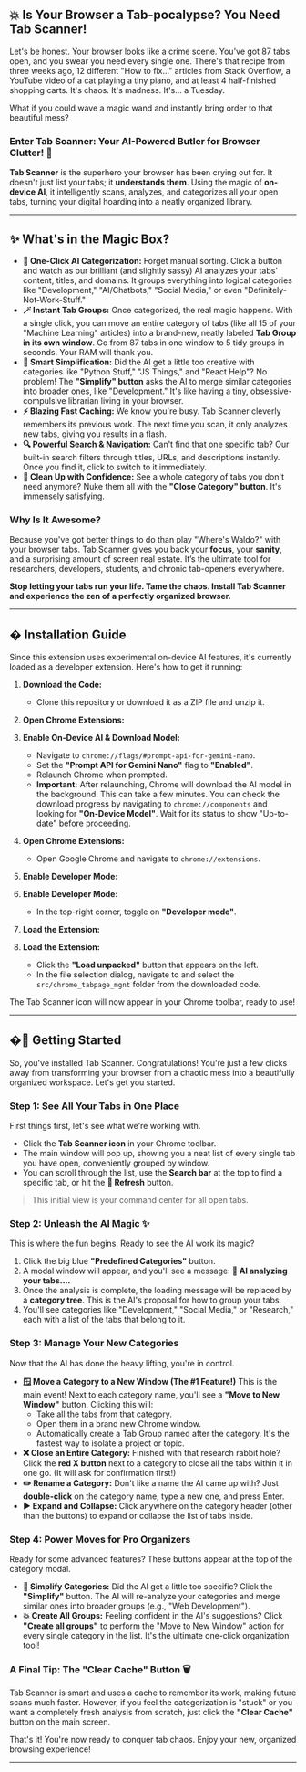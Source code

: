 ## 💥 Is Your Browser a Tab-pocalypse? You Need Tab Scanner!

Let's be honest. Your browser looks like a crime scene. You've got 87 tabs open, and you swear you need every single one. There's that recipe from three weeks ago, 12 different "How to fix..." articles from Stack Overflow, a YouTube video of a cat playing a tiny piano, and at least 4 half-finished shopping carts. It's chaos. It's madness. It's... a Tuesday.

What if you could wave a magic wand and instantly bring order to that beautiful mess?

### Enter Tab Scanner: Your AI-Powered Butler for Browser Clutter! 🤖

**Tab Scanner** is the superhero your browser has been crying out for. It doesn't just list your tabs; it **understands them**. Using the magic of **on-device AI**, it intelligently scans, analyzes, and categorizes all your open tabs, turning your digital hoarding into a neatly organized library.

---

## ✨ What's in the Magic Box?

* **🤖 One-Click AI Categorization:** Forget manual sorting. Click a button and watch as our brilliant (and slightly sassy) AI analyzes your tabs' content, titles, and domains. It groups everything into logical categories like "Development," "AI/Chatbots," "Social Media," or even "Definitely-Not-Work-Stuff."
* **🪄 Instant Tab Groups:** Once categorized, the real magic happens. With a single click, you can move an entire category of tabs (like all 15 of your "Machine Learning" articles) into a brand-new, neatly labeled **Tab Group in its own window**. Go from 87 tabs in one window to 5 tidy groups in seconds. Your RAM will thank you.
* **🧠 Smart Simplification:** Did the AI get a little too creative with categories like "Python Stuff," "JS Things," and "React Help"? No problem! The **"Simplify" button** asks the AI to merge similar categories into broader ones, like "Development." It's like having a tiny, obsessive-compulsive librarian living in your browser.
* **⚡ Blazing Fast Caching:** We know you're busy. Tab Scanner cleverly remembers its previous work. The next time you scan, it only analyzes new tabs, giving you results in a flash.
* **🔍 Powerful Search & Navigation:** Can't find that one specific tab? Our built-in search filters through titles, URLs, and descriptions instantly. Once you find it, click to switch to it immediately.
* **🧹 Clean Up with Confidence:** See a whole category of tabs you don't need anymore? Nuke them all with the **"Close Category" button**. It's immensely satisfying.

### Why Is It Awesome?

Because you've got better things to do than play "Where's Waldo?" with your browser tabs. Tab Scanner gives you back your **focus**, your **sanity**, and a surprising amount of screen real estate. It’s the ultimate tool for researchers, developers, students, and chronic tab-openers everywhere.

**Stop letting your tabs run your life. Tame the chaos. Install Tab Scanner and experience the zen of a perfectly organized browser.**

---

## � Installation Guide

Since this extension uses experimental on-device AI features, it's currently loaded as a developer extension. Here's how to get it running:

1.  **Download the Code:**
    *   Clone this repository or download it as a ZIP file and unzip it.

2.  **Open Chrome Extensions:**
2.  **Enable On-Device AI & Download Model:**
    *   Navigate to `chrome://flags/#prompt-api-for-gemini-nano`.
    *   Set the **"Prompt API for Gemini Nano"** flag to **"Enabled"**.
    *   Relaunch Chrome when prompted.
    *   **Important:** After relaunching, Chrome will download the AI model in the background. This can take a few minutes. You can check the download progress by navigating to `chrome://components` and looking for **"On-Device Model"**. Wait for its status to show "Up-to-date" before proceeding.

3.  **Open Chrome Extensions:**
    *   Open Google Chrome and navigate to `chrome://extensions`.

3.  **Enable Developer Mode:**
4.  **Enable Developer Mode:**
    *   In the top-right corner, toggle on **"Developer mode"**.

4.  **Load the Extension:**
5.  **Load the Extension:**
    *   Click the **"Load unpacked"** button that appears on the left.
    *   In the file selection dialog, navigate to and select the `src/chrome_tabpage_mgnt` folder from the downloaded code.

The Tab Scanner icon will now appear in your Chrome toolbar, ready to use!

---

## �🚀 Getting Started

So, you've installed Tab Scanner. Congratulations! You're just a few clicks away from transforming your browser from a chaotic mess into a beautifully organized workspace. Let's get you started.

### Step 1: See All Your Tabs in One Place

First things first, let's see what we're working with.

* Click the **Tab Scanner icon** in your Chrome toolbar.
* The main window will pop up, showing you a neat list of every single tab you have open, conveniently grouped by window.
* You can scroll through the list, use the **Search bar** at the top to find a specific tab, or hit the **🔄 Refresh** button.

> This initial view is your command center for all open tabs.
> 

### Step 2: Unleash the AI Magic ✨

This is where the fun begins. Ready to see the AI work its magic?

1.  Click the big blue **"Predefined Categories"** button.
2.  A modal window will appear, and you'll see a message: **🤖 AI analyzing your tabs....**
3.  Once the analysis is complete, the loading message will be replaced by a **category tree**. This is the AI's proposal for how to group your tabs.
4.  You'll see categories like "Development," "Social Media," or "Research," each with a list of the tabs that belong to it.

### Step 3: Manage Your New Categories

Now that the AI has done the heavy lifting, you're in control.

* **🪟 Move a Category to a New Window (The #1 Feature!)** This is the main event! Next to each category name, you'll see a **"Move to New Window"** button. Clicking this will:
    * Take all the tabs from that category.
    * Open them in a brand new Chrome window.
    * Automatically create a Tab Group named after the category. It's the fastest way to isolate a project or topic.
* **❌ Close an Entire Category:** Finished with that research rabbit hole? Click the **red X button** next to a category to close all the tabs within it in one go. (It will ask for confirmation first!)
* **✏️ Rename a Category:** Don't like a name the AI came up with? Just **double-click** on the category name, type a new one, and press Enter.
* **▶️ Expand and Collapse:** Click anywhere on the category header (other than the buttons) to expand or collapse the list of tabs inside.

### Step 4: Power Moves for Pro Organizers

Ready for some advanced features? These buttons appear at the top of the category modal.

* **🧠 Simplify Categories:** Did the AI get a little too specific? Click the **"Simplify"** button. The AI will re-analyze your categories and merge similar ones into broader groups (e.g., "Web Development").
* **💥 Create All Groups:** Feeling confident in the AI's suggestions? Click **"Create all groups"** to perform the "Move to New Window" action for every single category in the list. It's the ultimate one-click organization tool!

### A Final Tip: The "Clear Cache" Button 🗑️

Tab Scanner is smart and uses a cache to remember its work, making future scans much faster. However, if you feel the categorization is "stuck" or you want a completely fresh analysis from scratch, just click the **"Clear Cache"** button on the main screen.

That's it! You're now ready to conquer tab chaos. Enjoy your new, organized browsing experience!

***
